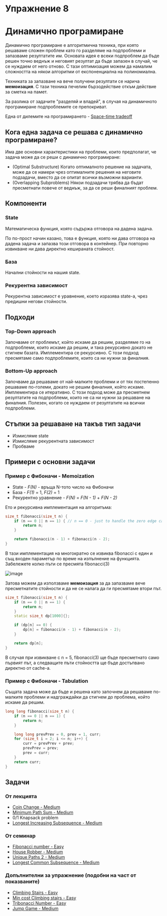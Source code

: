 # Упражнение 8

# Динамично програмиране

Динамично програмиране е алгоритмична техника, при която решаваме сложен проблем като го разделяме на подпроблеми и запазваме резултатите им.
Основата идея е всеки подпроблем да бъде решен точно веднъж и неговият резултат да бъде запазен в случай, че се нуждаем от него отново. С тази оптимизация можем да намалим сложността на някои алгоритми от експоненциална на полиномиална.

Техниката за запазване на вече получени резултати се нарича **мемоизация**. С тази техника печелим бързодействие откъм действие за сметка на памет. 

За разлика от задачите "разделяй и владей", в случая на динамичното програмиране подпроблемите се препокриват.

Една от дилемите на програмирането - [Space-time tradeoff](https://en.wikipedia.org/wiki/Space%E2%80%93time_tradeoff)

## Кога една задача се решава с динамично програмиране?
Има две основни характеристики на проблеми, които предполагат, че задача може да се реши с динамично програмиране:
- (Optimal Substructure) Когато оптималното решение на задачата, може да се намери чрез оптималните решения на неговите подзадачи, вместо да се опитат всички възможни варианти.
- (Overlapping Subproblems) Някои подзадачи трябва да бъдат пресметнати повече от веднъж, за да се реши финалният проблем.

## Компоненти

### State
Математическа функция, която съдържа отговора на дадена задача.

По по-прост начин казано, това е функция, която ни дава отговора на дадена задача и запазва този отговора в контейнер. При повторно извикване ни дава директно кешираната стойност.

### База
Начални стойности на нашия state.

### Рекурентна зависимост
Рекурентна зависимост е уравнение, което изразява state-a, чрез предишни негови стойности.


## Подходи
### Top-Down approach
Започваме от проблемът, който искаме да решим, разделяме го на подпроблеми, които искаме да решим, и така рекурсивно докато не стигнем базата. Имплементира се рекурсивно. С този подход пресмятаме само подпроблемите, които са ни нужни за финалния.

### Bottom-Up approach
Започваме да решаваме от най-малките проблеми и от тях постепенно решаваме по-големи, докато не решим финалния, който искаме. Имплементира се итеративно.
С този подход може да пресметнем резултатите на подпроблеми, които не са ни нужни за решаване на финалния. Полезен, когато се нуждаем от резултатите на всички подпроблеми.

## Стъпки за решаване на такъв тип задачи
- Измисляме state
- Измисляме рекурентната зависимост
- Пробваме

## Примери с основни задачи

### Пример с Фибоначи - Memoization

- State - *F(N)* - връща N-тото число на Фибоначи
- База - *F(1)* = 1, *F(2)* = 1
- Рекурентно уравнение - *F(N)* = *F(N - 1)* + *F(N - 2)*

Ето и рекурсивна имплементация на алгоритъма:
```c++
size_t fibonacci(size_t n) {
	if (n == 0 || n == 1) { // n == 0 - just to handle the zero edge case
		return n;
	}

	return fibonacci(n - 1) + fibonacci(n - 2);
}
```

В тази имплементация на многократно се извиква fibonacci с един и същ входен параметър по време на изпълнение на функцията. Забележете колко пъти се пресмята fibonacci(3)

![image](https://github.com/user-attachments/assets/4a4a5121-4971-4f57-929d-7749ebb21476)

Затова можем да използваме **мемоизация** за да запазваме вече пресметнатите стойности и да не се налага да ги пресмятаме втори път.

```c++
size_t fibonacci(size_t n) {
	if (n == 0 || n == 1) {
		return n;
	}
	static size_t dp[1000]{};

	if (dp[n] == 0) {
		dp[n] = fibonacci(n - 1) + fibonacci(n - 2);
	}

	return dp[n];
}
```

В случая при извикване с n = 5, fibonacci(3) ще бъде пресметнато само първият път, а следващите пъти стойността ще бъде достъпвано директно от cache-a.

### Пример с Фибоначи - Tabulation

Същата задача може да бъде и решена като започнем да решаваме по-малките проблеми и надграждайки да стигнем до проблема, който искаме да решим.

```c++
long long fibonacci(size_t n) {
	if (n == 0 || n == 1) {
		return n;
	}

	long long prevPrev = 0, prev = 1, curr;
	for (size_t i = 2; i <= n; i++) {
		curr = prevPrev + prev;
		prevPrev = prev;
		prev = curr;
	}
	return curr;
}
```

## Задачи

### От лекцията
- [Coin Change - Medium](https://leetcode.com/problems/coin-change/)
- [Minimum Path Sum - Medium](https://leetcode.com/problems/minimum-path-sum/)
- 0/1 Knapsack problem
- [Longest Increasing Subsequence - Medium](https://leetcode.com/problems/longest-increasing-subsequence/)

### От семинар
- [Fibonacci number - Easy](https://leetcode.com/problems/fibonacci-number/)
- [House Robber - Medium](https://leetcode.com/problems/house-robber/)
- [Unique Paths 2 - Medium](https://leetcode.com/problems/unique-paths-ii/)
- [Longest Common Subsequence - Medium](https://leetcode.com/problems/longest-common-subsequence/)

### Допълнителни за упражнение (подобни на част от показваните)
- [Climbing Stairs - Easy](https://leetcode.com/problems/climbing-stairs/)
- [Min cost Climbing stairs - Easy](https://leetcode.com/problems/min-cost-climbing-stairs/)
- [Tribonacci Number - Easy](https://leetcode.com/problems/n-th-tribonacci-number/)
- [Jump Game - Medium](https://leetcode.com/problems/jump-game/)

